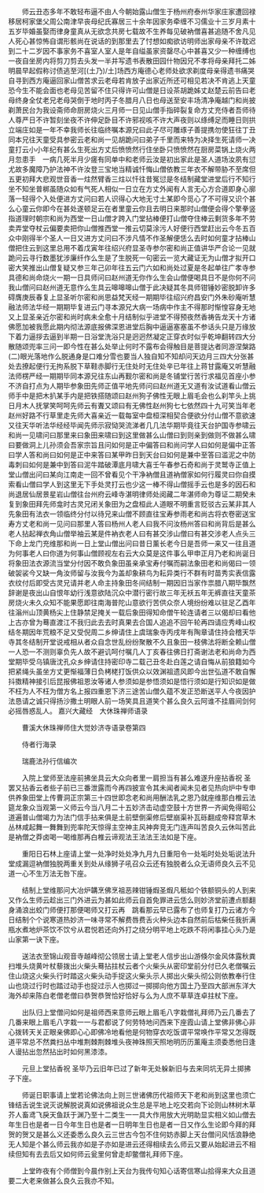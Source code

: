 <!-- { "loadSidebar": true } -->
　　师云丑态多年不敢轻布逼不由人今朝始露山僧生于杨州府泰州华家庄家遭回禄移居柯家堡父周公南津早丧母纪氏寡居三十余年因家务牵缠不习儒业十三岁月素十五岁毕婚虽娶而律身童真从无欲念共房七载故不生养每见破衲僧喜甚追随不舍凡见人死心甚惊怖自谓形骸尚在说话的到那里去了忖想如痴欲访明师出家母亲不许耽迟到二十二岁因不事家务不喜室人室人是年自缢虽家资罄尽心中甚喜又少一种缠缚也一夜自坐房内将剪刀剪去头发一半并写遗书表散田园什物因兄不孝将母亲拜托二姊明晨早起假称讨债逃至河[(土乃)/土]场西方庵德心老师处欲求剃度母亲得遗书痛哭自寻到西方庵逼回家山僧苦求云老母若肯放子出家近所还可相见若决不肯逃上天童恐今生不能会面也老母见苦留不住只得许可山僧是日设茶胡跪姊丈赵楚云前告曰老母终身全仗老兄老母哭倒于地时丙子冬腊月八日也母送至安丰场清净庵越门和尚披剃萧民台为我设斋师命厨房烧火三月师一日见山僧手指碎裂复命方丈充侍者吾师待人尊严日不许暂刻坐夜不许伸足卧目不许邪视咳不许大声夜则以绦缚足而睡日则拱立端庄如是一年不幸我师长往临终嘱本源兄曰此子尽可雕琢子善提携勿使狂往丁丑同本兄往天童受具参密云老和尚一见胡跪问曰弟子千里而来特为决择生死请师一决童打云小小年纪有甚么生死出方丈后愤愤然行住坐卧只愤愤然在厨房菜锅上烧火两月忽患手　一病几死半月少瘥有同单中和老师云汝是初出家此是圣人道场汝夙有愆尤故多魔障乃护法神不许汝登三宝地当精诚忏悔山僧依教三年衣不解带胁不至席但五更初拜大悲观世音香一炷然臂香三炷以忏往昔冤愆是冬结制藏堂进堂后行不知行坐不知坐普梆虽随众如有气死人相似一日立在方丈外闻有人言无心方合道即身心廓落一轻得个入处便进方丈问曰若人识得心大地无寸土某即今觅心了不可得又识个甚么心童云你即今在甚处遂顿足云在者里童云你且去明日来那时山僧便会得个擎拳竖指道理时朝宗和尚为西堂一日山僧才跨入门堂拈棒便打山僧夺住棒云剩货多年不劳卖弄堂夺杖云偏要卖把你山僧推西堂一推云切莫涂污人好便行西堂赶出云今冬五百众中刚得半个圣人一日又进方丈问曰不涉凡情不作圣解便恁么去时如何童才拈棒山僧把住云到这里总用不着戊寅年往绍兴府显圣寺参尔密和尚正值讲华严合论一见就跪问云寻行数墨犹涉廉纤作么生是了生脱死一句密云一览大藏证无为山僧才拟开口密大笑推出山僧复疑又参三年己卯年往五云门六如和尚处过夏是冬起单往广孝寺参具德和尚命烧火一期一日具师问曰赵州道无你作么生会山僧便喝具日不是你何不问我山僧问曰赵州道无意作么生具云嗥嗥嗥山僧于此决疑其冬具师钳锤妙密脱卸许多碍膺庚辰春复上显圣听尔密和尚思益梵天经一期期毕往绍兴府昌安门外朱砂庵听慧融法师法华经一期期毕复进云门寻本源兄大病一场病中作主不得那时惭惶容身无地又上显圣亲近尔密和尚时病未全愈十月结制似乎进堂不得预夜然香祷告龙天十方诸佛愿加被我愿此期内彻法源底报佛深恩进堂后胸中逼逼塞塞虽不参话头只是万缘放下着力逼拶去逼到半期一日浴堂洗浴只是迥迥然凝定正穿衣时似乎乾坤翻转四大分散随颂兜率三问一即今性在甚么处举止何时不露布会得触目是菩提达者同游涅槃路(二)眼光落地作么脱通身是口难分雪也要当人独自知不知却问天边月三四大分张甚处去撩起便行无拘系脱下草鞋赤脚行无住处时无住处辛已年往上蒋甘露庵又听慧融法师楞严经一期期毕同本源兄往东山再觐尔密和尚是冬铺堂行苦行求福见首座小参不济自打点为人期毕参象田先师正值平地先师问曰赵州道无又道有汝试道看山僧云师手中是把木扒某手内是把铁搭随颂曰赵州狗子佛性无眼上眉毛会也么刹竿头上挑日月木人抚掌笑呵呵先师云有聻又颂曰有无佛性赵州狗七七依然四十九可笑当年老赵州好路不行草里走先师大喜亲近一载每室中盘桓深相契合便欲分付山僧不意欲速又往天华听法华经经毕闻先师示寂恸哭流涕者几几法华期毕竟往天台护国寺参啸云和尚一见啸问曰那里来曰象田来啸曰到这里做甚么山僧曰到则亲到做则不做甚么啸曰要做洞上儿孙须会吾家宗旨且问如何是正中偏答曰和尚问学人曰如何是偏中正答曰学人答和尚曰如何是正中来答曰某甲昨日到天台曰如何是兼中至答曰滥泥之中防毒刺曰如何是兼中到答曰泥牛踏破潭底月啸大喜壬午春参石奇和尚于灵鹫寺正值上堂山僧出问曰某向江南走一回不曾看见个干净衲僧且道衲僧家如何行履灵曰你自摸索看山僧曰学人到这里无下手处灵打云也少这一棒不得山僧摇手云也是多的因石和尚退居仙居景星岩山僧往台州府云峰寺湛明律师处阅藏二年湛师命为尊证二期癸未复到象田拜先师龛时古灵兄闭关象田为之盘桓此人道眼不明重言贬驳古云某非其人先象田有法衣一领临终分付以待兄来山僧不顾直往宝寿参雨老和尚古将衣卷密送宝寿方丈老和尚一见问曰那里人答曰杨州人老人曰我不问汝杨州答曰和尚背后是甚么老人拈起禅衣角山僧举袖云某是件衲衣老人曰有甚交涉山僧曰有甚交涉老人点头三下命上龙门充维那和尚一日上堂山僧出问曰昔日薰长老今日是吾师一来又一往且道为何事老人曰你道为何事山僧顾视左右云大众莫是这件事么甲申正月乃老和尚诞日将象田法衣源流当堂分付因不敢负象田虽亲承宝寿付嘱而嗣法象田老和尚偈曰一领破袈裟今又缺一角汝师留与汝我今为盖却象耕鸟为耘异类行不群有时苗秀实表信露衣纹付后即受古灵兄请并老人命主持象田冬间结制一期因旧当家作祟腊八期毕飘然辞谢是夜出山自恨年幼行浅意欲陆沉众中潜行密行故三年无袄五年无裤直往天童茶房烧火未久众知不能果愿即往南海普陀山意欲行苦供众奈人境纷纷难以驻足乙酉年往滃州山顶黄杨尖上住静禁足掩关一载后象田得知命僧午轮连请者三以偈却曰看他上古亦曾为蓦直渡江不我归此去去时真果去合国人追追不回午轮再四请应秀峰山权结冬期因年荒粮不足又受倪周二乡绅请住上虞瑞象寺丙戌年有陶章请住持会稽天华寺其冬结制开堂说戒相从者众自念世乱纷纷聚散不久且象田一枝佛法将断全赖山僧一人恐一不测则辜负先人故不避讥呵付嘱几人丁亥春往佛日打斋谢法老和尚命为西堂期毕受乌镇唐沈孔众乡绅请住持密印寺二载己丑冬赴白莲之请自悔从前狼籍如今把紧绳头虽坐方丈更惭福薄日负栲栳打饭供众以效渊祖遗风即今出世弘道不敢自懈抖擞精神接引后昆报佛祖恩汝等诸人参须如是参悟须如是悟行须如是行知识如是做不枉为人不枉为僧方名上报四重恩下济三途苦山僧久蕴不发正恐断送平人今夜因护法恳请之诚只得扬沙撒土明眼人前一场笑具且道笑个甚么良久云阿谁不挂眉间剑何必摇唇惑乱人。
嘉兴大藏经　大休珠禅师语录


　　曹溪大休珠禅师住大觉妙济寺语录卷第四

　　侍者行海录

　　瑞鹿法孙行信编次

　　入院上堂师至法座前拂坐具云大众向者里一肩担当有甚么难遂升座拈香祝
圣罢又拈香云者些子前已三番泄露而今再四披宣令其未闻者闻未见者见热向炉中专申供养象田堂上传曹洞正宗第三十四世即念老和尚用酬法乳之恩乃就座维那白椎云法筵龙象众当观第一义师云今当八月二十五妙济击动虚空鼓十方世界一齐闻免得昭公道遍普山僧竭力为法门信手拈来俱是土前壁倒渠修后壁崩渠补瓦砾翻成帝释宫草木丛林咸起舞一舞舞到兜率陀天惊得主空神主风神奔竞无门连声叫苦良久云休叫苦此是衲僧之莽卤喝一喝维那再白椎云谛观法王法法王法如是下座。

　　重阳日石林上座请上堂一处净时处处净九月九日重阳令一处垢时处处垢说法升堂成漏逗衲僧独脱两重关到处从缘狮子吼召众云还有独脱者么众无语师良久云不见道一心不生万法无咎下座。

　　结制上堂维那问大冶炉韝烹佛烹祖恶辣钳锤煆圣煆凡秪如个铁额铜头的人到来又作么生师云趁出三门外进云为甚如此师云自首免罪进云恁么则妙济堂前遭点额翻身涌浪出蛟门师便打那便喝师又打云再　跳看那云早已露布了也师复打乃云诸方今日结制个个说寒道热妙济一味寻常不解费唇费舌火种头边本自然前后枯柴任我折满瓶水煮地炉茶饮不饮兮从君悦若还向外打之绕分明平地上吃跌不将闲事挂心头乃是山家第一诀下座。

　　送法衣至锦山观音寺越峰彻公领居士请上堂老人信步出山游倏尔金风体露秋粪扫堆头烧黄叶杖藜拨出火柴头蓦拈拄杖云者个火柴头从密印堂前分付已久老僧嘱云住山烧这火柴头行时踏这火柴头动手捉这火柴头示人掷出火柴头彻公则依教奉行住山也烧过行时也踏过动手也捉过示人也掷过一掷掷向他方国土乃至四大部洲东洋大海外却来陈白老僧老僧曰恭贺恭贺恰好恰好与么为人庶不草草连卓拄杖下座。

　　出队归上堂僧问如何是祖师西来意师云眼上眉毛八字栽僧礼拜师乃云几番去了几番来眼上眉毛八字栽一一与君都说了何劳特地问西来下座霞山请上堂佛非佛心非心拨转天关正眼亲佛即心心即佛冷地看他是何物穿衣吃饭谓平常唤作平常又怎得既道平常总不然粪扫丛中堆荆棘荆棘堆头夜神珠照天照地明历历薰庵主须委悉他日逢人谩拈出忽然拈出时如何黑漆漆。

　　元旦上堂拈香祝
圣毕乃云旧年已过了新年无处躲新旧与去来同坑无异土掷拂子下座。

　　师诞日职事请上堂若论佛法向上则三世诸佛历代祖师天下老和尚到这里也须亡锋结舌说生说灭说解脱说真如说佛祖说众生总是平地上吃交若向下论则山林树木草芥人畜鸢飞戾天鱼跃于渊乃至十二类生一一具大作用放大光明助显实相义如山僧去年生日也是者一日今年生日也是者一日明年生日也是者一日又作么生论即今拜的拜贺的贺又是甚么义还委悉么良久云三世古今包不住何妨赤脚上天台僧问风恬浪静绝无人知是个甚么师云我亦如是子亦如是进云还得相续去么师云又要从始起进云不相续但知有去去后又如何师云瓮里何曾走却鳖僧礼拜师下座。

　　上堂昨夜有个师僧到今晨作别上天台为我传句知心话寄信寒山拾得来大众且道要二大老来做甚么良久云我亦不知。

